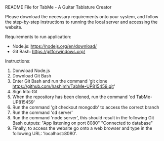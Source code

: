 README File for TabMe - A Guitar Tablature Creator

Please download the necessary requirements onto your system, and follow the step-by-step instructions to running the local server
and accessing the website.

Requirements to run application:
  - Node.js: https://nodejs.org/en/download/
  - Git Bash: https://gitforwindows.org/
  
Instructions:
1. Donwload Node.js
2. Download Git Bash
3. Enter Git Bash and run the command 'git clone https://github.com/hashimh/TabMe-UP815459.git'
4. Sign Into Git
5. When the repository has been cloned, run the command 'cd TabMe-UP815459'
6. Run the command 'git checkout mongodb' to access the correct branch
7. Run the command 'cd server'
8. Run the command 'node server', this should result in the following Git Bash outputs:
           "App listening on port 8080"
           "Connected to database"
9. Finally, to access the website go onto a web browser and type in the following URL: 'localhost:8080'.

